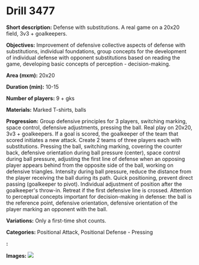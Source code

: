 # Drill 3477

**Short description:**
Defense with substitutions. A real game on a 20x20 field, 3v3 + goalkeepers.

**Objectives:**
Improvement of defensive collective aspects of defense with substitutions, individual foundations, group concepts for the development of individual defense with opponent substitutions based on reading the game, developing basic concepts of perception - decision-making.

**Area (mxm):**
20x20

**Duration (min):**
10-15

**Number of players:**
9 + gks

**Materials:**
Marked T-shirts, balls

**Progression:**
Group defensive principles for 3 players, switching marking, space control, defensive adjustments, pressing the ball. Real play on 20x20, 3v3 + goalkeepers. If a goal is scored, the goalkeeper of the team that scored initiates a new attack. Create 2 teams of three players each with substitutions. Pressing the ball, switching marking, covering the counter back, defensive orientation during ball pressure (center), space control during ball pressure, adjusting the first line of defense when an opposing player appears behind from the opposite side of the ball, working on defensive triangles. Intensity during ball pressure, reduce the distance from the player receiving the ball during its path. Quick positioning, prevent direct passing (goalkeeper to pivot). Individual adjustment of position after the goalkeeper's throw-in. Retreat if the first defensive line is crossed. Attention to perceptual concepts important for decision-making in defense: the ball is the reference point, defensive orientation, defensive orientation of the player marking an opponent with the ball.

**Variations:**
Only a first-time shot counts.

**Categories:**
Positional Attack, Positional Defense - Pressing

**:**


**Images:**
![](https://www.coachingfutsal.com/\images\5fb1ac99-e5f0-4003-9963-b76f95eba66e_136.png)

